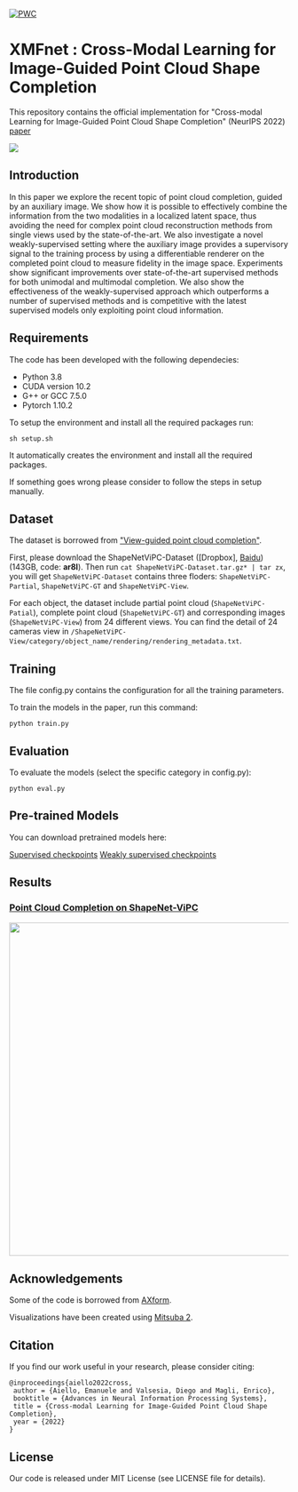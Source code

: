 [![PWC](https://img.shields.io/endpoint.svg?url=https://paperswithcode.com/badge/cross-modal-learning-for-image-guided-point/point-cloud-completion-on-shapenet-vipc)](https://paperswithcode.com/sota/point-cloud-completion-on-shapenet-vipc?p=cross-modal-learning-for-image-guided-point)

# XMFnet : Cross-Modal Learning for Image-Guided Point Cloud Shape Completion
This repository contains the official implementation for "Cross-modal Learning for Image-Guided Point Cloud Shape Completion" (NeurIPS 2022) [paper](https://arxiv.org/pdf/2209.09552.pdf)

![](figs/mmpc_arch.png)

## Introduction
In this paper we explore the recent topic of point cloud completion, guided by an auxiliary image. We show how it is possible to effectively combine the information from the two modalities in a localized latent space, thus avoiding the need for complex point cloud reconstruction methods from single views used by the state-of-the-art. We also investigate a novel weakly-supervised setting where the auxiliary image provides a supervisory signal to the training process by using a differentiable renderer on the completed point cloud to measure fidelity in the image space. Experiments show significant improvements over state-of-the-art supervised methods for both unimodal and multimodal completion. We also show the effectiveness of the weakly-supervised approach which outperforms a number of supervised methods and is competitive with the latest supervised models only exploiting point cloud information.

## Requirements
The code has been developed with the following dependecies:

- Python 3.8 
- CUDA version 10.2
- G++ or GCC 7.5.0
- Pytorch 1.10.2

To setup the environment and install all the required packages run:

```setup
sh setup.sh
```

It automatically creates the environment and install all the required packages.

If something goes wrong please consider to follow the steps in setup manually.



## Dataset 

The dataset is borrowed from ["View-guided point cloud completion"](https://github.com/Hydrogenion/ViPC).

First, please download the ShapeNetViPC-Dataset ([Dropbox], [Baidu](https://pan.baidu.com/s/1NJKPiOsfRsDfYDU_5MH28A)) (143GB, code: **ar8l**). Then run ``cat ShapeNetViPC-Dataset.tar.gz* | tar zx``, you will get ``ShapeNetViPC-Dataset`` contains three floders: ``ShapeNetViPC-Partial``, ``ShapeNetViPC-GT`` and ``ShapeNetViPC-View``. 

For each object, the dataset include partial point cloud (``ShapeNetViPC-Patial``), complete point cloud (``ShapeNetViPC-GT``) and corresponding images (``ShapeNetViPC-View``) from 24 different views. You can find the detail of 24 cameras view in ``/ShapeNetViPC-View/category/object_name/rendering/rendering_metadata.txt``.


## Training
The file config.py contains the configuration for all the training parameters.

To train the models in the paper, run this command:

```train
python train.py 
```


## Evaluation

To evaluate the models (select the specific category in config.py):

```eval
python eval.py 
```


## Pre-trained Models

You can download pretrained models here:

[Supervised checkpoints](https://www.dropbox.com/s/zskedwfq32i14aq/checkpoints_supervised.zip?dl=0)
[Weakly supervised checkpoints](https://www.dropbox.com/s/ht9cg3zzz941i5t/checkpoints_weakly_supervised.zip?dl=0)


## Results

### [Point Cloud Completion on ShapeNet-ViPC](https://paperswithcode.com/sota/point-cloud-completion-on-shapenet-vipc)


<img src="figs/res_2.png"  width="800" height="600">

## Acknowledgements
Some of the code is borrowed from [AXform](https://github.com/kaiyizhang/AXform). 

Visualizations have been created using [Mitsuba 2](https://www.mitsuba-renderer.org/).


## Citation
If you find our work useful in your research, please consider citing: 

```
@inproceedings{aiello2022cross,
 author = {Aiello, Emanuele and Valsesia, Diego and Magli, Enrico},
 booktitle = {Advances in Neural Information Processing Systems},
 title = {Cross-modal Learning for Image-Guided Point Cloud Shape Completion},
 year = {2022}
}
```


## License 
Our code is released under MIT License (see LICENSE file for details).




